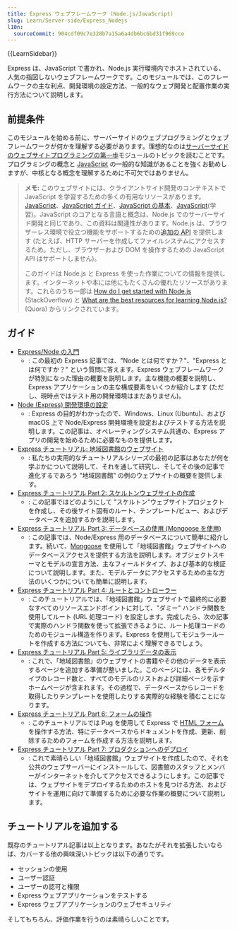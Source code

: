 ```yaml
---
title: Express ウェブフレームワーク (Node.js/JavaScript)
slug: Learn/Server-side/Express_Nodejs
l10n:
  sourceCommit: 904cdf09c7e328b7a15a6a4db6bc6bd31f969cce
---
```


{{LearnSidebar}}

Express は、JavaScript で書かれ、Node.js 実行環境内でホストされている、人気の指図しないウェブフレームワークです。このモジュールでは、このフレームワークの主な利点、開発環境の設定方法、一般的なウェブ開発と配置作業の実行方法について説明します。

## 前提条件

このモジュールを始める前に、サーバーサイドのウェブプログラミングとウェブフレームワークが何かを理解する必要があります。理想的なのは[サーバーサイドのウェブサイトプログラミングの第一歩](/ja/docs/Learn/Server-side/First_steps)モジュールのトピックを読むことです。プログラミングの概念と [JavaScript](/ja/docs/Web/JavaScript) の一般的な知識があることを強くお勧めしますが、中核となる概念を理解するために不可欠ではありません。

> **メモ:** このウェブサイトには、クライアントサイド開発のコンテキストで JavaScript を学習するための多くの有用なリソースがあります。[JavaScript](/ja/docs/Web/JavaScript)、[JavaScript ガイド](/ja/docs/Web/JavaScript/Guide)、[JavaScript の基本](/ja/docs/Learn/Getting_started_with_the_web/JavaScript_basics)、[JavaScript](/ja/docs/Learn/JavaScript)(学習)。JavaScript のコアとなる言語と概念は、Node.js でのサーバーサイド開発と同じであり、この資料は関連性があります。Node.js は、ブラウザーレス環境で役立つ機能をサポートするための[追加の API](https://nodejs.org/dist/latest-v10.x/docs/api/) を提供します (たとえば、HTTP サーバーを作成してファイルシステムにアクセスするため。ただし、ブラウザーおよび DOM を操作するための JavaScript API はサポートしません)。
>
> このガイドは Node.js と Express を使った作業についての情報を提供します。インターネットや本には他にもたくさんの優れたリソースがあります。これらのうち一部は [How do I get started with Node.js](https://stackoverflow.com/questions/2353818/how-do-i-get-started-with-node-js/5511507) (StackOverflow) と [What are the best resources for learning Node.js?](https://www.quora.com/What-is-the-greatest-resource-for-learning-Node-js-for-a-newbie) (Quora) からリンクされています。

## ガイド

- [Express/Node の入門](/ja/docs/Learn/Server-side/Express_Nodejs/Introduction)
  - : この最初の Express 記事では、"Node とは何ですか？"、"Express とは何ですか？" という質問に答えます。Express ウェブフレームワークが特別になった理由の概要を説明します。主な機能の概要を説明し、Express アプリケーションの主な構成要素をいくつか紹介します (ただし、現時点ではテスト用の開発環境はまだありません)。
- [Node (Express) 開発環境の設定](/ja/docs/Learn/Server-side/Express_Nodejs/development_environment)
  - : Express の目的がわかったので、Windows、Linux (Ubuntu)、および macOS 上で Node/Express 開発環境を設定およびテストする方法を説明します。この記事は、オペレーティングシステム共通の、Express アプリの開発を始めるために必要なものを提供します。
- [Express チュートリアル: 地域図書館のウェブサイト](/ja/docs/Learn/Server-side/Express_Nodejs/Tutorial_local_library_website)
  - : 私たちの実用的なチュートリアルシリーズの最初の記事はあなたが何を学ぶかについて説明して、それを通して研究し、そしてその後の記事で進化するであろう "地域図書館" の例のウェブサイトの概要を提供します。
- [Express チュートリアル Part 2: スケルトンウェブサイトの作成](/ja/docs/Learn/Server-side/Express_Nodejs/skeleton_website)
  - : この記事ではどのようにして "スケルトン"ウェブサイトプロジェクトを作成し、その後サイト固有のルート、テンプレート/ビュー、およびデータベースを追加するかを説明します。
- [Express チュートリアル Part 3: データベースの使用 (Mongoose を使用)](/ja/docs/Learn/Server-side/Express_Nodejs/mongoose)
  - : この記事では、Node/Express 用のデータベースについて簡単に紹介します。続いて、[Mongoose](http://mongoosejs.com/) を使用して「地域図書館」ウェブサイトへのデータベースアクセスを提供する方法を説明します。オブジェクトスキーマとモデルの宣言方法、主なフィールドタイプ、および基本的な検証について説明します。また、モデルデータにアクセスするための主な方法のいくつかについても簡単に説明します。
- [Express チュートリアル Part 4: ルートとコントローラー](/ja/docs/Learn/Server-side/Express_Nodejs/routes)
  - : このチュートリアルでは、「地域図書館」ウェブサイトで最終的に必要なすべてのリソースエンドポイントに対して、"ダミー" ハンドラ関数を使用してルート (URL 処理コード) を設定します。完成したら、次の記事で実際のハンドラ関数を使って拡張できるように、ルート処理コードのためのモジュール構造を作ります。Express を使用してモジュラールートを作成する方法についても、非常によく理解できるでしょう。
- [Express チュートリアル Part 5: ライブラリデータの表示](/ja/docs/Learn/Server-side/Express_Nodejs/Displaying_data)
  - : これで、「地域図書館」のウェブサイトの書籍やその他のデータを表示するページを追加する準備が整いました。このページには、各モデルタイプのレコード数と、すべてのモデルのリストおよび詳細ページを示すホームページが含まれます。その過程で、データベースからレコードを取得したりテンプレートを使用したりする実際的な経験を積むことになります。
- [Express チュートリアル Part 6: フォームの操作](/ja/docs/Learn/Server-side/Express_Nodejs/forms)
  - : このチュートリアルでは Pug を使用して Express で [HTML フォーム](/ja/docs/Learn/Forms)を操作する方法、特にデータベースからドキュメントを作成、更新、削除するためのフォームを作成する方法を説明します。
- [Express チュートリアル Part 7: プロダクションへのデプロイ](/ja/docs/Learn/Server-side/Express_Nodejs/deployment)
  - : これで素晴らしい「地域図書館」ウェブサイトを作成したので、それを公共のウェブサーバーにインストールして、図書館のスタッフとメンバーがインターネットを介してアクセスできるようにします。この記事では、ウェブサイトをデプロイするためのホストを見つける方法、およびサイトを運用に向けて準備するために必要な作業の概要について説明します。

## チュートリアルを追加する

既存のチュートリアル記事は以上となります。あなたがそれを拡張したいならば、カバーする他の興味深いトピックは以下の通りです。

- セッションの使用
- ユーザー認証
- ユーザーの認可と権限
- Express ウェブアプリケーションをテストする
- Express ウェブアプリケーションのウェブセキュリティ

そしてもちろん、評価作業を行うのは素晴らしいことです。
